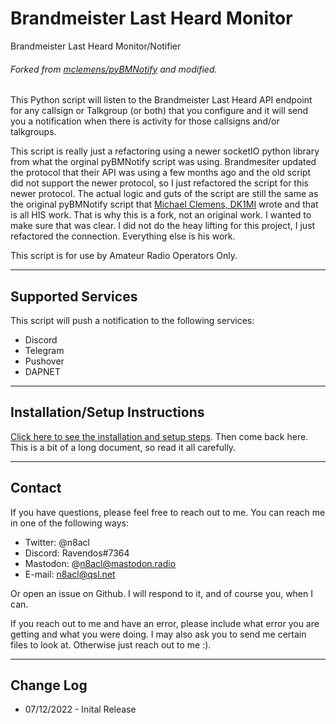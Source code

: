 # Brandmeister Last Heard Monitor
Brandmeister Last Heard Monitor/Notifier

###### Forked from [mclemens/pyBMNotify](https://codeberg.org/mclemens/pyBMNotify) and modified.

This Python script will listen to the Brandmeister Last Heard API endpoint for any callsign or Talkgroup (or both) that you configure and it will send you a notification when there is activity for those callsigns and/or talkgroups.

This script is really just a refactoring using a newer socketIO python library from what the orginal pyBMNotify script was using. Brandmesiter updated the protocol that their API was using a few months ago and the old script did not support the newer protocol, so I just refactored the script for this newer protocol. The actual logic and guts of the script are still the same as the original pyBMNotify script that [Michael Clemens, DK1MI](https://qrz.is/) wrote and that is all HIS work. That is why this is a fork, not an original work. I wanted to make sure that was clear. I did not do the heay lifting for this project, I just refactored the connection. Everything else is his work.

This script is for use by Amateur Radio Operators Only.

---

## Supported Services

This script will push a notification to the following services:

- Discord
- Telegram
- Pushover
- DAPNET

---

## Installation/Setup Instructions

[Click here to see the installation and setup steps](https://github.com/n8acl/bm_monitor/blob/master/installation-setup.md). Then come back here. This is a bit of a long document, so read it all carefully.

---
## Contact
If you have questions, please feel free to reach out to me. You can reach me in one of the following ways:

- Twitter: @n8acl
- Discord: Ravendos#7364
- Mastodon: @n8acl@mastodon.radio
- E-mail: n8acl@qsl.net

Or open an issue on Github. I will respond to it, and of course you, when I can. 

If you reach out to me and have an error, please include what error you are getting and what you were doing. I may also ask you to send me certain files to look at. Otherwise just reach out to me :).

---

## Change Log

* 07/12/2022 - Inital Release